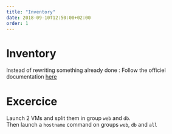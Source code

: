 ```yaml
---
title: "Inventory"
date: 2018-09-10T12:50:00+02:00
order: 1
---
```


# Inventory

Instead of rewriting something already done : Follow the officiel documentation [here](https://docs.ansible.com/ansible/latest/user_guide/intro_inventory.html)

# Excercice

Launch 2 VMs and split them in group `web` and `db`.  
Then launch a `hostname` command on groups `web`, `db` and `all`